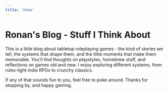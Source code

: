 ```yaml
---
title: 'Home'
---
```

# Ronan's Blog - Stuff I Think About

This is a little blog about tabletop roleplaying games - the kind of stories we tell, the systems that shape them, and the little moments that make them memorable. You’ll find thoughts on playstyles, homebrew stuff, and reflections on games old and new. I enjoy exploring different systems, from rules-light indie RPGs to crunchy classics.

If any of that sounds fun to you, feel free to poke around. Thanks for stopping by, and happy gaming.
